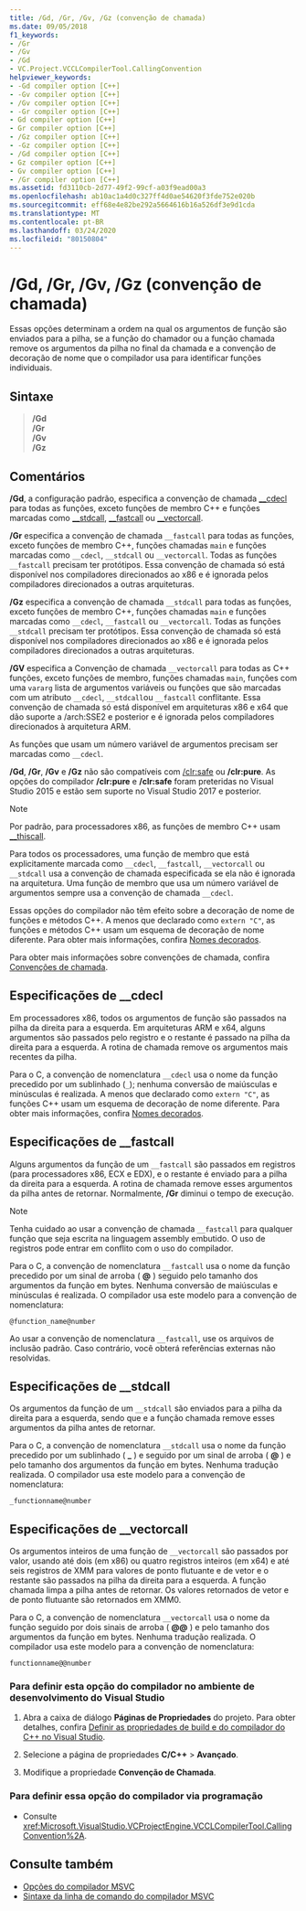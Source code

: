 ```yaml
---
title: /Gd, /Gr, /Gv, /Gz (convenção de chamada)
ms.date: 09/05/2018
f1_keywords:
- /Gr
- /Gv
- /Gd
- VC.Project.VCCLCompilerTool.CallingConvention
helpviewer_keywords:
- -Gd compiler option [C++]
- -Gv compiler option [C++]
- /Gv compiler option [C++]
- -Gr compiler option [C++]
- Gd compiler option [C++]
- Gr compiler option [C++]
- /Gz compiler option [C++]
- -Gz compiler option [C++]
- /Gd compiler option [C++]
- Gz compiler option [C++]
- Gv compiler option [C++]
- /Gr compiler option [C++]
ms.assetid: fd3110cb-2d77-49f2-99cf-a03f9ead00a3
ms.openlocfilehash: ab10ac1a4d0c327ff4d0ae54620f3fde752e020b
ms.sourcegitcommit: eff68e4e82be292a5664616b16a526df3e9d1cda
ms.translationtype: MT
ms.contentlocale: pt-BR
ms.lasthandoff: 03/24/2020
ms.locfileid: "80150804"
---
```

# <a name="gd-gr-gv-gz-calling-convention"></a>/Gd, /Gr, /Gv, /Gz (convenção de chamada)

Essas opções determinam a ordem na qual os argumentos de função são enviados para a pilha, se a função do chamador ou a função chamada remove os argumentos da pilha no final da chamada e a convenção de decoração de nome que o compilador usa para identificar funções individuais.

## <a name="syntax"></a>Sintaxe

> **/Gd**<br/>
> **/Gr**<br/>
> **/Gv**<br/>
> **/Gz**

## <a name="remarks"></a>Comentários

**/Gd**, a configuração padrão, especifica a convenção de chamada [__cdecl](../../cpp/cdecl.md) para todas as funções, exceto funções de membro C++ e funções marcadas como [__stdcall](../../cpp/stdcall.md), [__fastcall](../../cpp/fastcall.md) ou [__vectorcall](../../cpp/vectorcall.md).

**/Gr** especifica a convenção de chamada `__fastcall` para todas as funções, exceto funções de membro C++, funções chamadas `main` e funções marcadas como `__cdecl`, `__stdcall` ou `__vectorcall`. Todas as funções `__fastcall` precisam ter protótipos. Essa convenção de chamada só está disponível nos compiladores direcionados ao x86 e é ignorada pelos compiladores direcionados a outras arquiteturas.

**/Gz** especifica a convenção de chamada `__stdcall` para todas as funções, exceto funções de membro C++, funções chamadas `main` e funções marcadas como `__cdecl`, `__fastcall` ou `__vectorcall`. Todas as funções `__stdcall` precisam ter protótipos. Essa convenção de chamada só está disponível nos compiladores direcionados ao x86 e é ignorada pelos compiladores direcionados a outras arquiteturas.

**/GV** especifica a Convenção de chamada `__vectorcall` para todas as C++ funções, exceto funções de membro, funções chamadas `main`, funções com uma `vararg` lista de argumentos variáveis ou funções que são marcadas com um atributo `__cdecl`, `__stdcall`ou `__fastcall` conflitante. Essa convenção de chamada só está disponível em arquiteturas x86 e x64 que dão suporte a /arch:SSE2 e posterior e é ignorada pelos compiladores direcionados à arquitetura ARM.

As funções que usam um número variável de argumentos precisam ser marcadas como `__cdecl`.

**/Gd**, **/Gr**, **/Gv** e **/Gz** não são compatíveis com [/clr:safe](clr-common-language-runtime-compilation.md) ou **/clr:pure**. As opções do compilador **/clr:pure** e **/clr:safe** foram preteridas no Visual Studio 2015 e estão sem suporte no Visual Studio 2017 e posterior.

> [!NOTE]
> Por padrão, para processadores x86, as funções de membro C++ usam [__thiscall](../../cpp/thiscall.md).

Para todos os processadores, uma função de membro que está explicitamente marcada como `__cdecl`, `__fastcall`, `__vectorcall` ou `__stdcall` usa a convenção de chamada especificada se ela não é ignorada na arquitetura. Uma função de membro que usa um número variável de argumentos sempre usa a convenção de chamada `__cdecl`.

Essas opções do compilador não têm efeito sobre a decoração de nome de funções e métodos C++. A menos que declarado como `extern "C"`, as funções e métodos C++ usam um esquema de decoração de nome diferente. Para obter mais informações, confira [Nomes decorados](decorated-names.md).

Para obter mais informações sobre convenções de chamada, confira [Convenções de chamada](../../cpp/calling-conventions.md).

## <a name="__cdecl-specifics"></a>Especificações de __cdecl

Em processadores x86, todos os argumentos de função são passados na pilha da direita para a esquerda. Em arquiteturas ARM e x64, alguns argumentos são passados pelo registro e o restante é passado na pilha da direita para a esquerda. A rotina de chamada remove os argumentos mais recentes da pilha.

Para o C, a convenção de nomenclatura `__cdecl` usa o nome da função precedido por um sublinhado (`_`); nenhuma conversão de maiúsculas e minúsculas é realizada. A menos que declarado como `extern "C"`, as funções C++ usam um esquema de decoração de nome diferente. Para obter mais informações, confira [Nomes decorados](decorated-names.md).

## <a name="__fastcall-specifics"></a>Especificações de __fastcall

Alguns argumentos da função de um `__fastcall` são passados em registros (para processadores x86, ECX e EDX), e o restante é enviado para a pilha da direita para a esquerda. A rotina de chamada remove esses argumentos da pilha antes de retornar. Normalmente, **/Gr** diminui o tempo de execução.

> [!NOTE]
> Tenha cuidado ao usar a convenção de chamada `__fastcall` para qualquer função que seja escrita na linguagem assembly embutido. O uso de registros pode entrar em conflito com o uso do compilador.

Para o C, a convenção de nomenclatura `__fastcall` usa o nome da função precedido por um sinal de arroba ( **\@** ) seguido pelo tamanho dos argumentos da função em bytes. Nenhuma conversão de maiúsculas e minúsculas é realizada. O compilador usa este modelo para a convenção de nomenclatura:

`@function_name@number`

Ao usar a convenção de nomenclatura `__fastcall`, use os arquivos de inclusão padrão. Caso contrário, você obterá referências externas não resolvidas.

## <a name="__stdcall-specifics"></a>Especificações de __stdcall

Os argumentos da função de um `__stdcall` são enviados para a pilha da direita para a esquerda, sendo que e a função chamada remove esses argumentos da pilha antes de retornar.

Para o C, a convenção de nomenclatura `__stdcall` usa o nome da função precedido por um sublinhado ( **\_** ) e seguido por um sinal de arroba ( **\@** ) e pelo tamanho dos argumentos da função em bytes. Nenhuma tradução realizada. O compilador usa este modelo para a convenção de nomenclatura:

`_functionname@number`

## <a name="__vectorcall-specifics"></a>Especificações de __vectorcall

Os argumentos inteiros de uma função de `__vectorcall` são passados por valor, usando até dois (em x86) ou quatro registros inteiros (em x64) e até seis registros de XMM para valores de ponto flutuante e de vetor e o restante são passados na pilha da direita para a esquerda. A função chamada limpa a pilha antes de retornar. Os valores retornados de vetor e de ponto flutuante são retornados em XMM0.

Para o C, a convenção de nomenclatura `__vectorcall` usa o nome da função seguido por dois sinais de arroba ( **\@\@** ) e pelo tamanho dos argumentos da função em bytes. Nenhuma tradução realizada. O compilador usa este modelo para a convenção de nomenclatura:

`functionname@@number`

### <a name="to-set-this-compiler-option-in-the-visual-studio-development-environment"></a>Para definir esta opção do compilador no ambiente de desenvolvimento do Visual Studio

1. Abra a caixa de diálogo **Páginas de Propriedades** do projeto. Para obter detalhes, confira [Definir as propriedades de build e do compilador do C++ no Visual Studio](../working-with-project-properties.md).

1. Selecione a página de propriedades **C/C++**  > **Avançado**.

1. Modifique a propriedade **Convenção de Chamada**.

### <a name="to-set-this-compiler-option-programmatically"></a>Para definir essa opção do compilador via programação

- Consulte <xref:Microsoft.VisualStudio.VCProjectEngine.VCCLCompilerTool.CallingConvention%2A>.

## <a name="see-also"></a>Consulte também

- [Opções do compilador MSVC](compiler-options.md)
- [Sintaxe da linha de comando do compilador MSVC](compiler-command-line-syntax.md)

